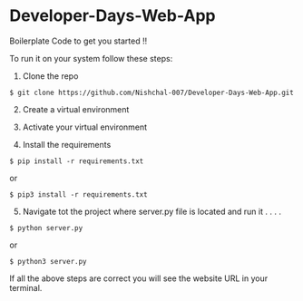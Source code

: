 # Developer-Days-Web-App
Boilerplate Code to get you started !!

To run it on your system follow these steps:

1. Clone the repo
```
$ git clone https://github.com/Nishchal-007/Developer-Days-Web-App.git
```

2. Create a virtual environment

3. Activate your virtual environment

4. Install the requirements
```
$ pip install -r requirements.txt
```
or
```
$ pip3 install -r requirements.txt
```

5. Navigate tot the project where server.py file is located and run it . . . .
```
$ python server.py
```
or
```
$ python3 server.py
```

If all the above steps are correct you will see the website URL in your terminal.
